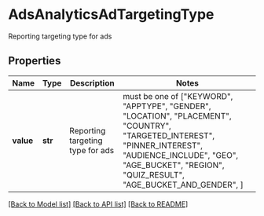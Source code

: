 # AdsAnalyticsAdTargetingType

Reporting targeting type for ads

## Properties
Name | Type | Description | Notes
------------ | ------------- | ------------- | -------------
**value** | **str** | Reporting targeting type for ads |  must be one of ["KEYWORD", "APPTYPE", "GENDER", "LOCATION", "PLACEMENT", "COUNTRY", "TARGETED_INTEREST", "PINNER_INTEREST", "AUDIENCE_INCLUDE", "GEO", "AGE_BUCKET", "REGION", "QUIZ_RESULT", "AGE_BUCKET_AND_GENDER", ]

[[Back to Model list]](../README.md#documentation-for-models) [[Back to API list]](../README.md#documentation-for-api-endpoints) [[Back to README]](../README.md)



